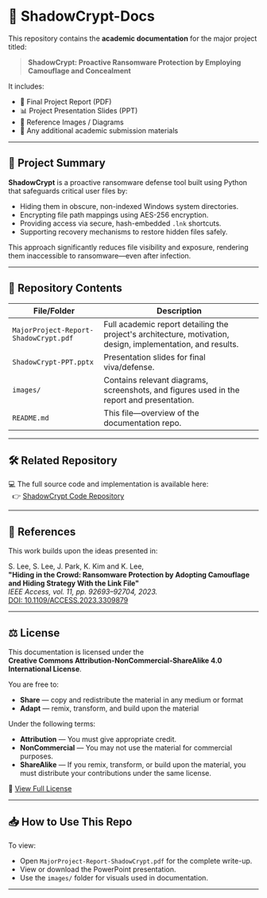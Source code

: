 # 📄 ShadowCrypt-Docs

This repository contains the **academic documentation** for the major project titled:

> **ShadowCrypt: Proactive Ransomware Protection by Employing Camouflage and Concealment**

It includes:
- 📘 Final Project Report (PDF)
- 📊 Project Presentation Slides (PPT)
- 📸 Reference Images / Diagrams
- 📝 Any additional academic submission materials

---

## 📌 Project Summary

**ShadowCrypt** is a proactive ransomware defense tool built using Python that safeguards critical user files by:

- Hiding them in obscure, non-indexed Windows system directories.
- Encrypting file path mappings using AES-256 encryption.
- Providing access via secure, hash-embedded `.lnk` shortcuts.
- Supporting recovery mechanisms to restore hidden files safely.

This approach significantly reduces file visibility and exposure, rendering them inaccessible to ransomware—even after infection.

---

## 📂 Repository Contents

| File/Folder | Description |
|-------------|-------------|
| `MajorProject-Report-ShadowCrypt.pdf` | Full academic report detailing the project's architecture, motivation, design, implementation, and results. |
| `ShadowCrypt-PPT.pptx` | Presentation slides for final viva/defense. |
| `images/` | Contains relevant diagrams, screenshots, and figures used in the report and presentation. |
| `README.md` | This file—overview of the documentation repo. |

---

## 🛠️ Related Repository

💻 The full source code and implementation is available here:  
&nbsp;&nbsp;👉 [ShadowCrypt Code Repository](https://github.com/Raqeeb27/ShadowCrypt)

---

## 📖 References

This work builds upon the ideas presented in:

S. Lee, S. Lee, J. Park, K. Kim and K. Lee,  
**"Hiding in the Crowd: Ransomware Protection by Adopting Camouflage and Hiding Strategy With the Link File"**  
*IEEE Access, vol. 11, pp. 92693–92704, 2023.*  
[DOI: 10.1109/ACCESS.2023.3309879](https://doi.org/10.1109/ACCESS.2023.3309879)


---

## ⚖️ License

This documentation is licensed under the  
**Creative Commons Attribution-NonCommercial-ShareAlike 4.0 International License**.

You are free to:
- **Share** — copy and redistribute the material in any medium or format
- **Adapt** — remix, transform, and build upon the material

Under the following terms:
- **Attribution** — You must give appropriate credit.
- **NonCommercial** — You may not use the material for commercial purposes.
- **ShareAlike** — If you remix, transform, or build upon the material, you must distribute your contributions under the same license.

🔗 [View Full License](https://creativecommons.org/licenses/by-nc-sa/4.0/legalcode)

---

## 📥 How to Use This Repo

To view:
- Open `MajorProject-Report-ShadowCrypt.pdf` for the complete write-up.
- View or download the PowerPoint presentation.
- Use the `images/` folder for visuals used in documentation.

---
